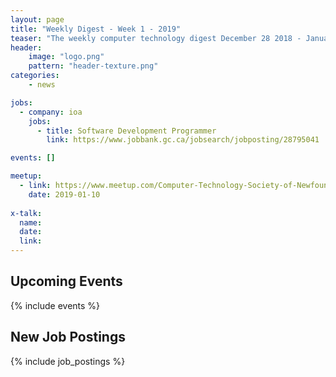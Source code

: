 ```yaml
---
layout: page
title: "Weekly Digest - Week 1 - 2019"
teaser: "The weekly computer technology digest December 28 2018 - January 3, 2019"
header:
    image: "logo.png"
    pattern: "header-texture.png"
categories:
    - news

jobs:
  - company: ioa
    jobs:
      - title: Software Development Programmer
        link: https://www.jobbank.gc.ca/jobsearch/jobposting/28795041

events: []

meetup:
  - link: https://www.meetup.com/Computer-Technology-Society-of-Newfoundland-and-Labrador/events/rpdzmpyzcbnb/
    date: 2019-01-10
  
x-talk:
  name:
  date: 
  link: 
---
```


## Upcoming Events
{% include events %}

## New Job Postings
{% include job_postings %}
